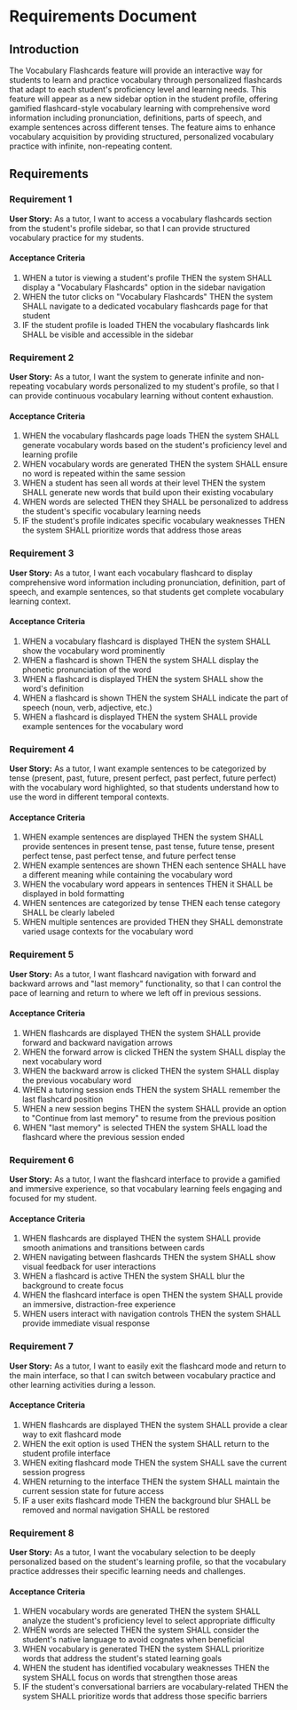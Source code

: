# Requirements Document

## Introduction

The Vocabulary Flashcards feature will provide an interactive way for students to learn and practice vocabulary through personalized flashcards that adapt to each student's proficiency level and learning needs. This feature will appear as a new sidebar option in the student profile, offering gamified flashcard-style vocabulary learning with comprehensive word information including pronunciation, definitions, parts of speech, and example sentences across different tenses. The feature aims to enhance vocabulary acquisition by providing structured, personalized vocabulary practice with infinite, non-repeating content.

## Requirements

### Requirement 1

**User Story:** As a tutor, I want to access a vocabulary flashcards section from the student's profile sidebar, so that I can provide structured vocabulary practice for my students.

#### Acceptance Criteria

1. WHEN a tutor is viewing a student's profile THEN the system SHALL display a "Vocabulary Flashcards" option in the sidebar navigation
2. WHEN the tutor clicks on "Vocabulary Flashcards" THEN the system SHALL navigate to a dedicated vocabulary flashcards page for that student
3. IF the student profile is loaded THEN the vocabulary flashcards link SHALL be visible and accessible in the sidebar

### Requirement 2

**User Story:** As a tutor, I want the system to generate infinite and non-repeating vocabulary words personalized to my student's profile, so that I can provide continuous vocabulary learning without content exhaustion.

#### Acceptance Criteria

1. WHEN the vocabulary flashcards page loads THEN the system SHALL generate vocabulary words based on the student's proficiency level and learning profile
2. WHEN vocabulary words are generated THEN the system SHALL ensure no word is repeated within the same session
3. WHEN a student has seen all words at their level THEN the system SHALL generate new words that build upon their existing vocabulary
4. WHEN words are selected THEN they SHALL be personalized to address the student's specific vocabulary learning needs
5. IF the student's profile indicates specific vocabulary weaknesses THEN the system SHALL prioritize words that address those areas

### Requirement 3

**User Story:** As a tutor, I want each vocabulary flashcard to display comprehensive word information including pronunciation, definition, part of speech, and example sentences, so that students get complete vocabulary learning context.

#### Acceptance Criteria

1. WHEN a vocabulary flashcard is displayed THEN the system SHALL show the vocabulary word prominently
2. WHEN a flashcard is shown THEN the system SHALL display the phonetic pronunciation of the word
3. WHEN a flashcard is displayed THEN the system SHALL show the word's definition
4. WHEN a flashcard is shown THEN the system SHALL indicate the part of speech (noun, verb, adjective, etc.)
5. WHEN a flashcard is displayed THEN the system SHALL provide example sentences for the vocabulary word

### Requirement 4

**User Story:** As a tutor, I want example sentences to be categorized by tense (present, past, future, present perfect, past perfect, future perfect) with the vocabulary word highlighted, so that students understand how to use the word in different temporal contexts.

#### Acceptance Criteria

1. WHEN example sentences are displayed THEN the system SHALL provide sentences in present tense, past tense, future tense, present perfect tense, past perfect tense, and future perfect tense
2. WHEN example sentences are shown THEN each sentence SHALL have a different meaning while containing the vocabulary word
3. WHEN the vocabulary word appears in sentences THEN it SHALL be displayed in bold formatting
4. WHEN sentences are categorized by tense THEN each tense category SHALL be clearly labeled
5. WHEN multiple sentences are provided THEN they SHALL demonstrate varied usage contexts for the vocabulary word

### Requirement 5

**User Story:** As a tutor, I want flashcard navigation with forward and backward arrows and "last memory" functionality, so that I can control the pace of learning and return to where we left off in previous sessions.

#### Acceptance Criteria

1. WHEN flashcards are displayed THEN the system SHALL provide forward and backward navigation arrows
2. WHEN the forward arrow is clicked THEN the system SHALL display the next vocabulary word
3. WHEN the backward arrow is clicked THEN the system SHALL display the previous vocabulary word
4. WHEN a tutoring session ends THEN the system SHALL remember the last flashcard position
5. WHEN a new session begins THEN the system SHALL provide an option to "Continue from last memory" to resume from the previous position
6. WHEN "last memory" is selected THEN the system SHALL load the flashcard where the previous session ended

### Requirement 6

**User Story:** As a tutor, I want the flashcard interface to provide a gamified and immersive experience, so that vocabulary learning feels engaging and focused for my student.

#### Acceptance Criteria

1. WHEN flashcards are displayed THEN the system SHALL provide smooth animations and transitions between cards
2. WHEN navigating between flashcards THEN the system SHALL show visual feedback for user interactions
3. WHEN a flashcard is active THEN the system SHALL blur the background to create focus
4. WHEN the flashcard interface is open THEN the system SHALL provide an immersive, distraction-free experience
5. WHEN users interact with navigation controls THEN the system SHALL provide immediate visual response

### Requirement 7

**User Story:** As a tutor, I want to easily exit the flashcard mode and return to the main interface, so that I can switch between vocabulary practice and other learning activities during a lesson.

#### Acceptance Criteria

1. WHEN flashcards are displayed THEN the system SHALL provide a clear way to exit flashcard mode
2. WHEN the exit option is used THEN the system SHALL return to the student profile interface
3. WHEN exiting flashcard mode THEN the system SHALL save the current session progress
4. WHEN returning to the interface THEN the system SHALL maintain the current session state for future access
5. IF a user exits flashcard mode THEN the background blur SHALL be removed and normal navigation SHALL be restored

### Requirement 8

**User Story:** As a tutor, I want the vocabulary selection to be deeply personalized based on the student's learning profile, so that the vocabulary practice addresses their specific learning needs and challenges.

#### Acceptance Criteria

1. WHEN vocabulary words are generated THEN the system SHALL analyze the student's proficiency level to select appropriate difficulty
2. WHEN words are selected THEN the system SHALL consider the student's native language to avoid cognates when beneficial
3. WHEN vocabulary is generated THEN the system SHALL prioritize words that address the student's stated learning goals
4. WHEN the student has identified vocabulary weaknesses THEN the system SHALL focus on words that strengthen those areas
5. IF the student's conversational barriers are vocabulary-related THEN the system SHALL prioritize words that address those specific barriers